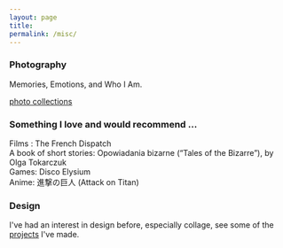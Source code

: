 ```yaml
---
layout: page
title: 
permalink: /misc/
---
```

<!-- ###### Thanks for curiosity :) -->

### Photography
Memories, Emotions, and Who I Am.     
<!-- Photography for me is a record of emotions. I have always been overly concerned with some of the trivial details of life that are full of beauty, so I rely on my intuition to record them.  
I never care about devices, for me a mobile phone is the best choice. -->
[photo collections](photos.html)

### Something I love and would recommend ...
Films : The French Dispatch    
A book of short stories: Opowiadania bizarne (“Tales of the Bizarre”), by Olga Tokarczuk    
Games: Disco Elysium    
Anime: 進撃の巨人 (Attack on Titan)    


<!-- ### Cooking and tasting delicacies
For me food is one of the most important things in life and cooking it myself or going to a restaurant is both great. I prefer Asian food, but I'm very open to new tasting experiences.  
todo:  
I plan to put some of my usual recipes here, as well as some restaurant recommendations (mainly in Saarbrücken) -->


### Design
I've had an interest in design before, especially collage, see some of the [projects](https://wuzheyuanper.wixsite.com/home) I've made.
